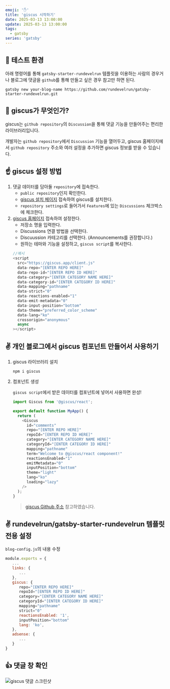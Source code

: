 ```yaml
---
emoji: '✋'
title: 'giscus 시작하기'
date: 2025-03-13 13:00:00
update: 2025-03-13 13:00:00
tags:
  - gatsby
series: 'gatsby'
---
```


## 🧪 테스트 환경

아래 명령어를 통해 `gatsby-starter-rundevelrun` 템플릿을 이용하는 사람의 경우거나 블로그에 댓글을 `github`를 통해 만들고 싶은 경우 참고만 하면 된다.

```shell
gatsby new your-blog-name https://github.com/rundevelrun/gatsby-starter-rundevelrun.git
```

## 🍳 giscus가 무엇인가?

giscus는 `github repository`의 `Discussion`을 통해 댓글 기능을 만들어주는 편리한 라이브러리입니다.

개발자는 `github repository`에서 `Discussion` 기능을 열어두고, giscus 홈페이지에서 `github repository` 주소와 여러 설정을 추가하면 giscus 정보를 받을 수 있습니다.

## ☝ giscus 설정 방법

1. 댓글 데이터를 담아둘 `repository`에 접속한다.
   - `public repository`인지 확인한다.
   - [giscus 설치 페이지](https://github.com/apps/giscus) 접속하여 giscus를 설치한다.
   - `repository settings`로 들어가서 `Features`에 있는 `Discussions` 체크박스에 체크한다.
2. [giscus 홈페이지](https://giscus.app/ko) 접속하여 설정한다.
   - 저장소 명을 입력한다.
   - Discussions 연결 방법을 선택한다.
   - Discuussion 카테고리를 선택한다. (Announcements를 권장합니다.)
   - 원하는 테마와 기능을 설정하고, `giscus script`를 복사한다.
   ```javascript
   //예시
   <script
     src="https://giscus.app/client.js"
     data-repo="[ENTER REPO HERE]"
     data-repo-id="[ENTER REPO ID HERE]"
     data-category="[ENTER CATEGORY NAME HERE]"
     data-category-id="[ENTER CATEGORY ID HERE]"
     data-mapping="pathname"
     data-strict="0"
     data-reactions-enabled="1"
     data-emit-metadata="0"
     data-input-position="bottom"
     data-theme="preferred_color_scheme"
     data-lang="ko"
     crossorigin="anonymous"
     async
   ></script>
   ```

## ✌ 개인 블로그에서 giscus 컴포넌트 만들어서 사용하기

1. giscus 라이브러리 설치

   ```shell
   npm i giscus
   ```

2. 컴포넌트 생성

   `giscus script`에서 받은 데이터를 컴포넌트에 넣어서 사용하면 완성!

   ```javascript
   import Giscus from '@giscus/react';

   export default function MyApp() {
     return (
       <Giscus
         id="comments"
         repo="[ENTER REPO HERE]"
         repoId="[ENTER REPO ID HERE]"
         category="[ENTER CATEGORY NAME HERE]"
         categoryId="[ENTER CATEGORY ID HERE]"
         mapping="pathname"
         term="Welcome to @giscus/react component!"
         reactionsEnabled="1"
         emitMetadata="0"
         inputPosition="bottom"
         theme="light"
         lang="ko"
         loading="lazy"
       />
     );
   }
   ```

   > [giscus Github 주소](https://github.com/giscus/giscus-component) 참고하였습니다.

## ✌ rundevelrun/gatsby-starter-rundevelrun 템플릿 전용 설정

`blog-config.js`의 내용 수정

```javascript
module.exports = {
   ...
   links: {
      ...
   },
   giscus: {
      repo="[ENTER REPO HERE]"
      repoId="[ENTER REPO ID HERE]"
      category="[ENTER CATEGORY NAME HERE]"
      categoryId="[ENTER CATEGORY ID HERE]"
      mapping="pathname"
      strict="0"
      reactionsEnabled: '1',
      inputPosition="bottom"
      lang: 'ko',
   },
   adsense: {
      ...
   }
}
```

## 👍 댓글 창 확인

![giscus 댓글 스크린샷](./markdown-pages/images/how-to/giscus-screenshot.png)
